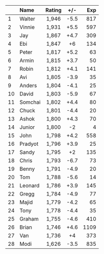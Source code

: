| |Name|Rating|+/-|Exp|
|-|:---|:----:|:-:|--:|
|1|Walter|1,946|-5.5|817|
|2|Vinnie|1,931|+5.5|597|
|3|Jay|1,867|+4.7|309|
|4|Ebi|1,847|+6|134|
|5|Peter|1,817|+5.2|63|
|6|Armin|1,815|+3.7|50|
|7|Robin|1,812|+4.1|141|
|8|Avi|1,805|-3.9|35|
|9|Anders|1,804|-4.1|25|
|10|David|1,803|-5.9|67|
|11|Somchai|1,802|+4.4|80|
|12|Chuck|1,801|-4.4|20|
|13|Ashok|1,800|+4.3|70|
|14|Junior|1,800|-2|4|
|15|John|1,798|+4.2|558|
|16|Pradyot|1,796|+3.9|25|
|17|Sandy|1,795|+2|135|
|18|Chris|1,793|-6.7|73|
|19|Benny|1,791|-4.9|20|
|20|Tom|1,788|-5.6|14|
|21|Leonard|1,786|+3.9|145|
|22|Gregg|1,784|-4.9|77|
|23|Majid|1,779|-4.2|65|
|24|Tony|1,778|-4.4|35|
|25|Graham|1,755|-4.6|410|
|26|Brian|1,746|+4.6|1109|
|27|Van|1,736|+4|373|
|28|Modi|1,626|-3.5|835|
